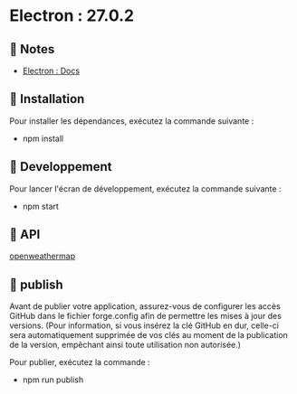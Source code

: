 # Electron : 27.0.2  
  
## 📝 Notes  
  
- [Electron : Docs]([https://expo.github.io/router](https://www.electronjs.org/fr/docs/latest/))  
  
## 📝 Installation  
Pour installer les dépendances, exécutez la commande suivante :  
- npm install    
  
## 📝 Developpement   
Pour lancer l'écran de développement, exécutez la commande suivante :  
- npm start  
  
## 📝 API   
   
[openweathermap](https://api.openweathermap.org)  
  
## 📝 publish  
Avant de publier votre application, assurez-vous de configurer les accès GitHub dans le fichier forge.config afin de permettre les mises à jour des versions.
(Pour information, si vous insérez la clé GitHub en dur, celle-ci sera automatiquement supprimée de vos clés au moment de la publication de la version, empêchant ainsi toute utilisation non autorisée.)   
  
Pour publier, exécutez la commande :  
- npm run publish

